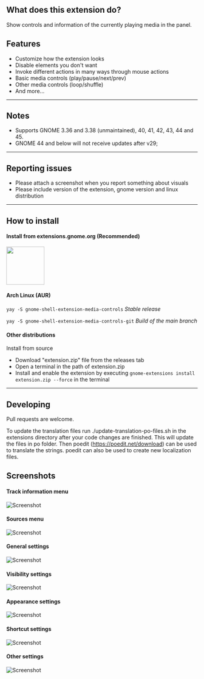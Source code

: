 ## What does this extension do?

Show controls and information of the currently playing media in the panel.

## Features

-   Customize how the extension looks
-   Disable elements you don't want
-   Invoke different actions in many ways through mouse actions
-   Basic media controls (play/pause/next/prev)
-   Other media controls (loop/shuffle)
-   And more...

---

## Notes

-   Supports GNOME 3.36 and 3.38 (unmaintained), 40, 41, 42, 43, 44 and 45.
-   GNOME 44 and below will not receive updates after v29;

---

## Reporting issues

-   Please attach a screenshot when you report something about visuals
-   Please include version of the extension, gnome version and linux distribution

---

## How to install

#### Install from extensions.gnome.org (Recommended)

[<img src="./images/get-ego.png" height="100">](https://extensions.gnome.org/extension/4470/media-controls/)

#### Arch Linux (AUR)

`yay -S gnome-shell-extension-media-controls` _Stable release_

`yay -S gnome-shell-extension-media-controls-git` _Build of the main branch_

#### Other distributions

Install from source

-   Download "extension.zip" file from the releases tab
-   Open a terminal in the path of extension.zip
-   Install and enable the extension by executing `gnome-extensions install extension.zip --force` in the terminal

---

## Developing

Pull requests are welcome.

To update the translation files run ./update-translation-po-files.sh in the extensions directory after your code changes are finished. This will update the files in po folder. Then poedit (https://poedit.net/download) can be used to translate the strings. poedit can also be used to create new localization files.

## Screenshots

#### Track information menu

![Screenshot](/images/track_info_menu.png)

#### Sources menu

![Screenshot](/images/sources_menu.png)

#### General settings

![Screenshot](/images/settings_page_1.png)

#### Visibility settings

![Screenshot](/images/settings_page_2.png)

#### Appearance settings

![Screenshot](/images/settings_page_3.png)

#### Shortcut settings

![Screenshot](/images/settings_page_4.png)

#### Other settings

![Screenshot](/images/settings_page_5.png)
